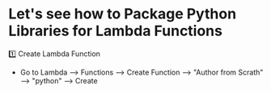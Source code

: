 # Let's see how to Package Python Libraries for Lambda Functions

1️⃣ Create Lambda Function
  * Go to Lambda --> Functions --> Create Function --> "Author from Scrath" --> "python" --> Create  
